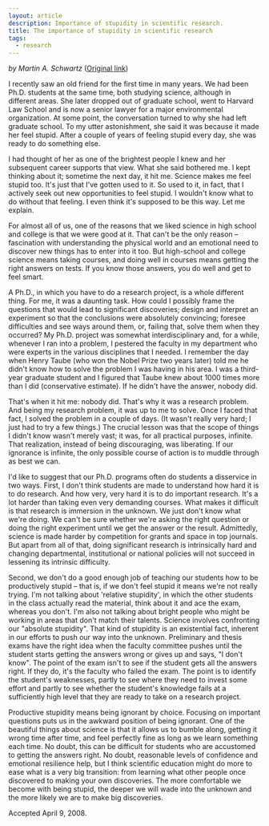 ```yaml
--- 
layout: article
description: Importance of stupidity in scientific research.
title: The importance of stupidity in scientific research
tags: 
  - research 
---
```


_by Martin A. Schwartz_ ([Original
link](http://jcs.biologists.org/content/121/11/1771.full))

I recently saw an old friend for the first time in many years. We had
been Ph.D. students at the same time, both studying science, although in
different areas. She later dropped out of graduate school, went to
Harvard Law School and is now a senior lawyer for a major environmental
organization. At some point, the conversation turned to why she had left
graduate school. To my utter astonishment, she said it was because it
made her feel stupid. After a couple of years of feeling stupid every
day, she was ready to do something else.

I had thought of her as one of the brightest people I knew and her
subsequent career supports that view. What she said bothered me. I kept
thinking about it; sometime the next day, it hit me. Science makes me
feel stupid too. It's just that I've gotten used to it. So used to it,
in fact, that I actively seek out new opportunities to feel stupid. I
wouldn't know what to do without that feeling. I even think it's
supposed to be this way. Let me explain.

For almost all of us, one of the reasons that we liked science in high
school and college is that we were good at it. That can't be the only
reason – fascination with understanding the physical world and an
emotional need to discover new things has to enter into it too. But
high-school and college science means taking courses, and doing well in
courses means getting the right answers on tests. If you know those
answers, you do well and get to feel smart.

A Ph.D., in which you have to do a research project, is a whole
different thing. For me, it was a daunting task. How could I possibly
frame the questions that would lead to significant discoveries; design
and interpret an experiment so that the conclusions were absolutely
convincing; foresee difficulties and see ways around them, or, failing
that, solve them when they occurred? My Ph.D. project was somewhat
interdisciplinary and, for a while, whenever I ran into a problem, I
pestered the faculty in my department who were experts in the various
disciplines that I needed. I remember the day when Henry Taube (who won
the Nobel Prize two years later) told me he didn't know how to solve the
problem I was having in his area. I was a third-year graduate student
and I figured that Taube knew about 1000 times more than I did
(conservative estimate). If he didn't have the answer, nobody did.

That's when it hit me: nobody did. That's why it was a research problem.
And being my research problem, it was up to me to solve. Once I faced
that fact, I solved the problem in a couple of days. (It wasn't really
very hard; I just had to try a few things.) The crucial lesson was that
the scope of things I didn't know wasn't merely vast; it was, for all
practical purposes, infinite. That realization, instead of being
discouraging, was liberating. If our ignorance is infinite, the only
possible course of action is to muddle through as best we can.

I'd like to suggest that our Ph.D. programs often do students a
disservice in two ways. First, I don't think students are made to
understand how hard it is to do research. And how very, very hard it is
to do important research. It's a lot harder than taking even very
demanding courses. What makes it difficult is that research is immersion
in the unknown. We just don't know what we're doing. We can't be sure
whether we're asking the right question or doing the right experiment
until we get the answer or the result. Admittedly, science is made
harder by competition for grants and space in top journals. But apart
from all of that, doing significant research is intrinsically hard and
changing departmental, institutional or national policies will not
succeed in lessening its intrinsic difficulty.

Second, we don't do a good enough job of teaching our students how to be
productively stupid – that is, if we don't feel stupid it means we're
not really trying. I'm not talking about 'relative stupidity', in which
the other students in the class actually read the material, think about
it and ace the exam, whereas you don't. I'm also not talking about
bright people who might be working in areas that don't match their
talents. Science involves confronting our "absolute stupidity". That
kind of stupidity is an existential fact, inherent in our efforts to
push our way into the unknown. Preliminary and thesis exams have the
right idea when the faculty committee pushes until the student starts
getting the answers wrong or gives up and says, "I don't know". The
point of the exam isn't to see if the student gets all the answers
right. If they do, it's the faculty who failed the exam. The point is to
identify the student's weaknesses, partly to see where they need to
invest some effort and partly to see whether the student's knowledge
fails at a sufficiently high level that they are ready to take on a
research project.

Productive stupidity means being ignorant by choice. Focusing on
important questions puts us in the awkward position of being ignorant.
One of the beautiful things about science is that it allows us to bumble
along, getting it wrong time after time, and feel perfectly fine as long
as we learn something each time. No doubt, this can be difficult for
students who are accustomed to getting the answers right. No doubt,
reasonable levels of confidence and emotional resilience help, but I
think scientific education might do more to ease what is a very big
transition: from learning what other people once discovered to making
your own discoveries. The more comfortable we become with being stupid,
the deeper we will wade into the unknown and the more likely we are to
make big discoveries.

Accepted April 9, 2008.

